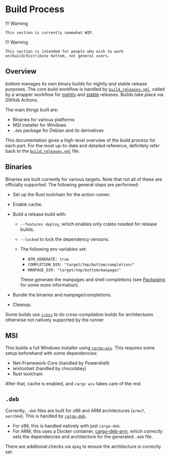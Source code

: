 # Build Process

!!! Warning

    This section is currently somewhat WIP.

!!! Warning

    This section is intended for people who wish to work on/build/distribute bottom, not general users.

## Overview

bottom manages its own binary builds for nightly and stable release purposes. The core build workflow is handled by [`build_releases.yml`](https://github.com/ClementTsang/bottom/blob/master/.github/workflows/build_releases.yml), called by a wrapper workflow for [nightly](https://github.com/ClementTsang/bottom/blob/master/.github/workflows/nightly.yml) and [stable](https://github.com/ClementTsang/bottom/blob/master/.github/workflows/deployment.yml) releases. Builds take place via GitHub Actions.

The main things built are:

- Binaries for various platforms
- MSI installer for Windows
- `.deb` package for Debian and its derivatives

This documentation gives a high-level overview of the build process for each part. For the most up-to-date and detailed reference, definitely refer back to the [`build_releases.yml`](https://github.com/ClementTsang/bottom/blob/master/.github/workflows/build_releases.yml) file.

## Binaries

Binaries are built currently for various targets. Note that not all of these are officially supported. The following general steps are performed:

- Set up the Rust toolchain for the action runner.
- Enable cache.
- Build a release build with:

  - `--features deploy`, which enables only crates needed for release builds.
  - `--locked` to lock the dependency versions.
  - The following env variables set:

    - `BTM_GENERATE: true`
    - `COMPLETION_DIR: "target/tmp/bottom/completion/"`
    - `MANPAGE_DIR: "target/tmp/bottom/manpage/"`

    These generate the manpages and shell completions (see [Packaging](packaging-and-distribution.md) for some more information).

- Bundle the binaries and manpage/completions.
- Cleanup.

Some builds use [`cross`](https://github.com/cross-rs/cross) to do cross-compilation builds for architectures otherwise not natively supported by the runner.

## MSI

This builds a full Windows installer using [`cargo-wix`](https://github.com/volks73/cargo-wix). This requires some setup beforehand with some dependencies:

- Net-Framework-Core (handled by Powershell)
- wixtoolset (handled by chocolatey)
- Rust toolchain

After that, cache is enabled, and `cargo wix` takes care of the rest.

## `.deb`

Currently, `.deb` files are built for x86 and ARM architectures (`armv7`, `aarch64`). This is handled by [`cargo-deb`](https://crates.io/crates/cargo-deb).

- For x86, this is handled natively with just `cargo-deb`.
- For ARM, this uses a Docker container, [cargo-deb-arm](https://github.com/ClementTsang/cargo-deb-arm), which correctly sets the dependencies and architecture for the generated `.deb` file.

There are additional checks via `dpkg` to ensure the architecture is correctly set.
